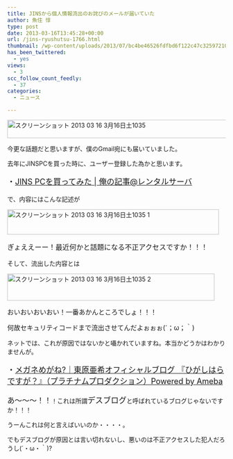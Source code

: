 ```yaml
---
title: JINSから個人情報流出のお詫びのメールが届いていた
author: 魚住 惇
type: post
date: 2013-03-16T13:45:28+00:00
url: /jins-ryushutsu-1766.html
thumbnail: /wp-content/uploads/2013/07/bc4be46526fdfbd6f122c47c32597210.png
has_been_twittered:
  - yes
views:
  - 3
scc_follow_count_feedly:
  - 37
categories:
  - ニュース

---
```

<img decoding="async" loading="lazy" title="スクリーンショット 2013-03-16 3月16日土1035.png" src="/wp-content/uploads/2013/03/bc4be46526fdfbd6f122c47c32597210.png" alt="スクリーンショット 2013 03 16 3月16日土1035" width="600" height="42" border="0" />

<!--more-->

今更な話題だと思いますが、僕のGmail宛にも届いていました。

去年にJINSPCを買った時に、ユーザー登録した為かと思います。

<p style="font-size: 18px;">
  ・<a rel="nofollow" href="http://jun3010.me/jins-pc%E3%82%92%E8%B2%B7%E3%81%A3%E3%81%A6%E3%81%BF%E3%81%9F-550.html" target="_blank">JINS PCを買ってみた | 俺の記事@レンタルサーバ</a>
</p></p> 

で、内容にはこんな記述が

<img decoding="async" loading="lazy" title="スクリーンショット 2013-03-16 3月16日土1035 1.png" src="/wp-content/uploads/2013/03/e8841f4d820229edaf08773672c5eb79.png" alt="スクリーンショット 2013 03 16 3月16日土1035 1" width="488" height="58" border="0" /> </p> 

<p style="font-size: 16px;">
  ぎょええーー！最近何かと話題になる不正アクセスですか！！！
</p></p> 

そして、流出した内容とは

<img decoding="async" loading="lazy" title="スクリーンショット 2013-03-16 3月16日土1035 2.png" src="/wp-content/uploads/2013/03/117accb2ce10e58b0d578978bc2d0f62.png" alt="スクリーンショット 2013 03 16 3月16日土1035 2" width="478" height="62" border="0" /> </p> 

<p style="font-size: 15px;">
  おいおいおいおい！一番あかんところでしょ！！！
</p>

<p style="font-size: 15px;">
  何故セキュリティコードまで流出させてんだよぉぉぉ(´；ω；｀)
</p></p> 

ネットでは、これが原因ではないかと囁かれていますね。本当かどうかはわかりませんが。</p> 

<p style="font-size: 18px;">
  ・<a href="http://ameblo.jp/higashihara-aki/entry-11061003816.html" target="_blank">メガネめがね?｜東原亜希オフィシャルブログ 『ひがしはらですが？』（プラチナムプロダクション）Powered by Ameba</a>
</p></p> 

<span style="font-size: 13px;"><span style="font-size: 17px;">あ〜〜〜！！</span>！</span>これは所謂<span style="font-size: 13px;"><span style="font-size: 18px;">デスブロ</span><span style="font-size: 18px;">グ</span></span>と呼ばれているブログじゃないですか！！！

うーんこれは何と言えばいいのか・・・・。</p> 

でもデスブログが原因とは言い切れないし、悪いのは不正アクセスした犯人だろうし(´・ω・｀)?